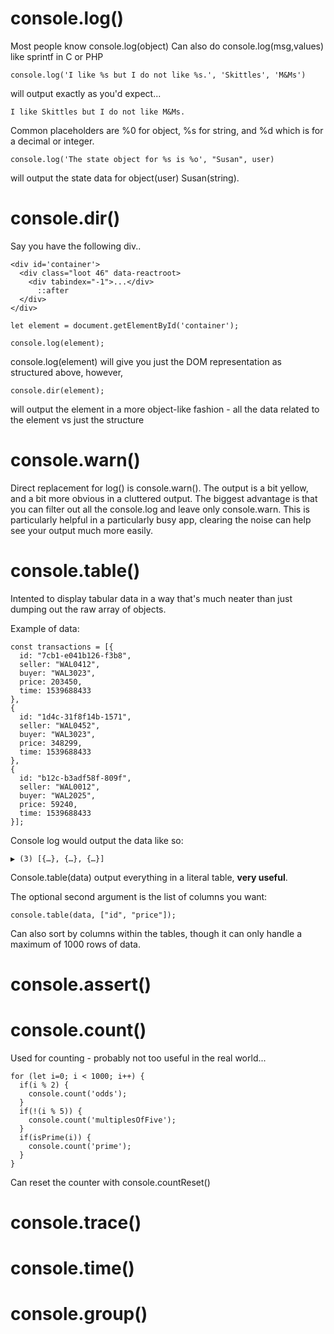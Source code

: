 # console.log()

Most people know console.log(object)
Can also do console.log(msg,values) like sprintf in C or PHP

```
console.log('I like %s but I do not like %s.', 'Skittles', 'M&Ms')
```

will output exactly as you'd expect...

```
I like Skittles but I do not like M&Ms.
```

Common placeholders are %0 for object, %s for string, and %d which is for a decimal or integer.

```
console.log('The state object for %s is %o', "Susan", user)
```

will output the state data for object(user) Susan(string).

# console.dir()

Say you have the following div..

```
<div id='container'>
  <div class="loot 46" data-reactroot>
    <div tabindex="-1">...</div>
      ::after
  </div>
</div>

let element = document.getElementById('container');

console.log(element);
```

console.log(element) will give you just the DOM representation as structured above, however,

```
console.dir(element);
```

will output the element in a more object-like fashion - all the data related to the element vs just the structure


# console.warn()

Direct replacement for log() is console.warn(). The output is a bit yellow, and a bit more obvious in a cluttered output. The biggest advantage is that you can filter out all the console.log and leave only console.warn. This is particularly helpful in a particularly busy app, clearing the noise can help see your output much more easily.

# console.table()

Intented to display tabular data in a way that's much neater than just dumping out the raw array of objects.

Example of data:

```
const transactions = [{
  id: "7cb1-e041b126-f3b8",
  seller: "WAL0412",
  buyer: "WAL3023",
  price: 203450,
  time: 1539688433
},
{
  id: "1d4c-31f8f14b-1571",
  seller: "WAL0452",
  buyer: "WAL3023",
  price: 348299,
  time: 1539688433
},
{
  id: "b12c-b3adf58f-809f",
  seller: "WAL0012",
  buyer: "WAL2025",
  price: 59240,
  time: 1539688433
}];
```

Console log would output the data like so:

```
▶ (3) [{…}, {…}, {…}]
```

Console.table(data) output everything in a literal table, **very useful**.

The optional second argument is the list of columns you want:

```
console.table(data, ["id", "price"]);
```

Can also sort by columns within the tables, though it can only handle a maximum of 1000 rows of data.

# console.assert()


# console.count()

Used for counting - probably not too useful in the real world...

```
for (let i=0; i < 1000; i++) {
  if(i % 2) {
    console.count('odds');
  }
  if(!(i % 5)) {
    console.count('multiplesOfFive');
  }
  if(isPrime(i)) {
    console.count('prime');
  }
}
```

Can reset the counter with console.countReset()

# console.trace()


# console.time()


# console.group()
